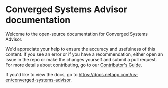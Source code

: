# Converged Systems Advisor documentation

Welcome to the open-source documentation for Converged Systems Advisor.

We'd appreciate your help to ensure the accuracy and usefulness of this content. If you see an error or if you have a recommendation, either open an issue in the repo or make the changes yourself and submit a pull request. For more details about contributing, go to our [Contributor's Guide](https://docs.netapp.com/us-en/contribute/). 

If you'd like to view the docs, go to https://docs.netapp.com/us-en/converged-systems-advisor.
